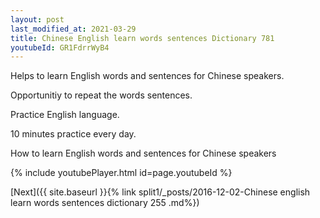 ```yaml
---
layout: post
last_modified_at: 2021-03-29
title: Chinese English learn words sentences Dictionary 781 
youtubeId: GR1FdrrWyB4
---
```

 
 
Helps to learn English words and sentences for Chinese speakers.

Opportunitiy to repeat the words sentences. 

Practice English language. 
 
10 minutes practice every day. 
 
How to learn English words and sentences for Chinese speakers 
 
{% include youtubePlayer.html id=page.youtubeId %}
 
 
[Next]({{ site.baseurl }}{% link  split1/_posts/2016-12-02-Chinese english learn words sentences dictionary 255 .md%})
 
